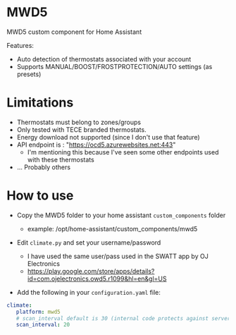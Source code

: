 # MWD5
MWD5 custom component for Home Assistant

Features:
- Auto detection of thermostats associated with your account
- Supports MANUAL/BOOST/FROSTPROTECTION/AUTO settings (as presets)


# Limitations
 - Thermostats must belong to zones/groups
 - Only tested with TECE branded thermostats.
 - Energy download not supported (since I don't use that feature)
 - API endpoint is : "https://ocd5.azurewebsites.net:443"
   - I'm mentioning this because I've seen some other endpoints used with these thermostats
 - ... Probably others
 

# How to use
- Copy the MWD5 folder to your home assistant `custom_components` folder
  - example: /opt/home-assistant/custom_components/mwd5
- Edit `climate.py` and set your username/password
   - I have used the same user/pass used in the SWATT app by OJ Electronics
   - https://play.google.com/store/apps/details?id=com.ojelectronics.owd5.r1099&hl=en&gl=US
   
- Add the following in your `configuration.yaml` file:
```yaml
climate:
   platform: mwd5
   # scan_interval default is 30 (internal code protects against server bashing)
   scan_interval: 20
```
